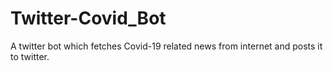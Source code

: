 # Twitter-Covid_Bot
A twitter bot which fetches Covid-19 related news from internet and posts it to twitter.

